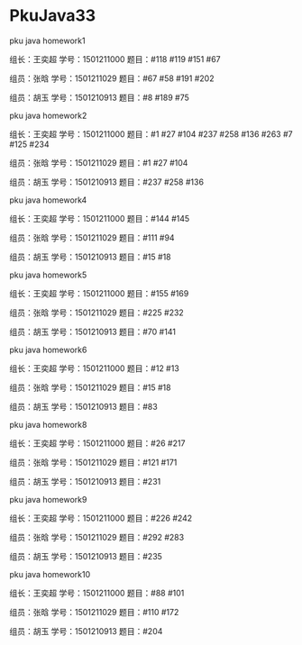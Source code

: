 # PkuJava33
pku java homework1
<p>组长：王奕超  学号：1501211000 题目：#118 #119 #151 #67</p>
<p>组员：张晗    学号：1501211029 题目：#67 #58 #191 #202</p>
<p>组员：胡玉    学号：1501210913 题目：#8 #189 #75</p>
pku java homework2
<p>组长：王奕超  学号：1501211000 题目：#1 #27 #104 #237 #258 #136 #263 #7 #125 #234</p>
<p>组员：张晗    学号：1501211029 题目：#1 #27 #104</p>
<p>组员：胡玉    学号：1501210913 题目：#237 #258 #136</p>
pku java homework4
<p>组长：王奕超  学号：1501211000 题目：#144 #145</p>
<p>组员：张晗    学号：1501211029 题目：#111 #94</p>
<p>组员：胡玉    学号：1501210913 题目：#15 #18</p>
pku java homework5
<p>组长：王奕超  学号：1501211000 题目：#155 #169</p>
<p>组员：张晗    学号：1501211029 题目：#225 #232</p>
<p>组员：胡玉    学号：1501210913 题目：#70 #141</p>
pku java homework6
<p>组长：王奕超  学号：1501211000 题目：#12 #13</p>
<p>组员：张晗    学号：1501211029 题目：#15 #18</p>
<p>组员：胡玉    学号：1501210913 题目：#83</p>
pku java homework8
<p>组长：王奕超  学号：1501211000 题目：#26 #217</p>
<p>组员：张晗    学号：1501211029 题目：#121 #171</p>
<p>组员：胡玉    学号：1501210913 题目：#231</p>
pku java homework9
<p>组长：王奕超  学号：1501211000 题目：#226 #242</p>
<p>组员：张晗    学号：1501211029 题目：#292 #283</p>
<p>组员：胡玉    学号：1501210913 题目：#235</p>
pku java homework10
<p>组长：王奕超  学号：1501211000 题目：#88 #101</p>
<p>组员：张晗    学号：1501211029 题目：#110 #172</p>
<p>组员：胡玉    学号：1501210913 题目：#204</p>
